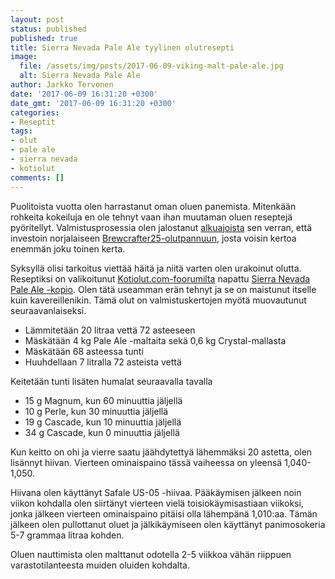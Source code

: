 ```yaml
---
layout: post
status: published
published: true
title: Sierra Nevada Pale Ale tyylinen olutresepti
image:
  file: /assets/img/posts/2017-06-09-viking-malt-pale-ale.jpg
  alt: Sierra Nevada Pale Ale
author: Jarkko Tervonen
date: '2017-06-09 16:31:20 +0300'
date_gmt: '2017-06-09 16:31:20 +0300'
categories:
- Reseptit
tags:
- olut
- pale ale
- sierra nevada
- kotiolut
comments: []
---
```

Puolitoista vuotta olen harrastanut oman oluen panemista. Mitenkään rohkeita kokeiluja en ole tehnyt vaan ihan muutaman oluen reseptejä pyöritellyt. Valmistusprosessia olen jalostanut [alkuajoista](/2016/02/oluen-valmistus/) sen verran, että investoin norjalaiseen [Brewcrafter25-olutpannuun](http://www.brewcrafterstore.com/), josta voisin kertoa enemmän joku toinen kerta.

Syksyllä olisi tarkoitus viettää häitä ja niitä varten olen urakoinut olutta. Reseptiksi on valikoitunut [Kotiolut.com-foorumilta](http://www.kotiolut.com/) napattu [Sierra Nevada Pale Ale -kopio](http://www.kotiolut.com/viewtopic.php?t=2805). Olen tätä useamman erän tehnyt ja se on maistunut itselle kuin kavereillenikin. Tämä olut on valmistuskertojen myötä muovautunut seuraavanlaiseksi.


* Lämmitetään 20 litraa vettä 72 asteeseen
* Mäskätään 4 kg Pale Ale -maltaita sekä 0,6 kg Crystal-mallasta
* Mäskätään 68 asteessa tunti
* Huuhdellaan 7 litralla 72 asteista vettä

Keitetään tunti lisäten humalat seuraavalla tavalla

* 15 g Magnum, kun 60 minuuttia jäljellä
* 10 g Perle, kun 30 minuuttia jäljellä
* 19 g Cascade, kun 10 minuuttia jäljellä
* 34 g Cascade, kun 0 minuuttia jäljellä

Kun keitto on ohi ja vierre saatu jäähdytettyä lähemmäksi 20 astetta, olen lisännyt hiivan. Vierteen ominaispaino tässä vaiheessa on yleensä 1,040-1,050.

Hiivana olen käyttänyt Safale US-05 -hiivaa. Pääkäymisen jälkeen noin viikon kohdalla olen siirtänyt vierteen vielä toisiokäymisastiaan viikoksi, jonka jälkeen vierteen ominaispaino pitäisi olla lähempänä 1,010:aa. Tämän jälkeen olen pullottanut oluet ja jälkikäymiseen olen käyttänyt panimosokeria 5-7 grammaa litraa kohden.

Oluen nauttimista olen malttanut odotella 2-5 viikkoa vähän riippuen varastotilanteesta muiden oluiden kohdalta.
